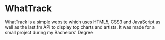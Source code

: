 # WhatTrack
WhatTrack is a simple website which uses HTML5, CSS3 and JavaScript as well as the last.fm API to display top charts and artists. It was made for a small project during my Bachelors' Degree
